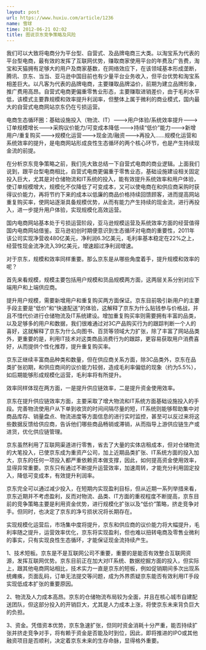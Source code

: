 ```yaml
---
layout: post
url: https://www.huxiu.com/article/1236
name: 雪球
time: 2012-06-21 02:02
title: 图说京东竞争策略及风险
---
```

我们可以大致将电商分为平台型、自营式、及品牌电商三大类。以淘宝系为代表的平台型电商，最有效的发挥了互联网优势，赚取商家使用平台的年费及广告费，淘宝和天猫拥有足够大的用户及商家基数，在网络效应下，在该领域基本形成垄断，腾讯、京东、当当、亚马逊中国目前也有少量平台业务收入，但平台优势和淘宝系相差巨大。以凡客为代表的品牌电商，主要赚取品牌溢价，前期为建立品牌形象，推广费用高昂。自营式电商更偏重零售业形态，主要赚取进销差价，由于毛利水平低，该模式主要靠规模和效率提升利润率，但整体上属于微利的商业模式，国内最大的自营式电商网站京东仍在亏损运营。

电商生态循环圈：基础设施投入（物流、IT）--->用户体验/系统效率提升--->订单规模增长--->采购议价能力/可变成本降低--->持续“低价”能力--->新增用户/重复购买--->规模化运营--->现金流/融资--->再投入……规模化运营和系统效率的提升，是电商网站形成良性生态循环的两个核心环节，也是产生持续现金流的前提。

在分析京东竞争策略之前，我们先大致总结一下自营式电商的商业逻辑。上面我们说到，跟平台型电商相比，自营式电商更偏重于零售业态，基础设施建设相关固定投入巨大，尤其是对仓储物流和IT系统的投入，能有效提升系统效率和用户体验，使订单规模增大，规模化不仅降低了可变成本，又可以使电商在和供应商采购时获得议价能力，再将节约下来的成本以低廉的商品价格持续回馈顾客，进而提高网站重复购买率，使网站逐渐具备规模优势，从而有能力产生持续的现金流，进行再投入，进一步提升用户体验，实现规模化高效运营。

国内电商网站基本处于亏损运营阶段，亚马逊规模运营及系统效率方面的经营值得国内电商网站借鉴。亚马逊初创时期便意识到生态循环对电商的重要性，2011年该公司实现净营收480亿美元，净利润6.3亿美元，毛利率基本稳定在22%之上，经营性现金流净流入39亿美元，增速超过净利润增速。

对于京东，规模和效率同样重要。那么京东是从哪些角度着手，提升规模和效率的呢？

首先来看规模，规模主要包括用户规模和货品规模两方面，这两层关系分别对应下端用户和上端供应商。

提升用户规模，需要新增用户和重复购买两方面保证。京东目前吸引新用户的主要手段主要是“低价”和“快速配送”的体验，这解释了京东为什么贴钱参与价格战，并且不惜代价进行仓储物流及IT系统建设。增加重复购买率则需要拥有丰富的品类，以及足够多的用户和数据，我们很难通过对3C产品购买行为的跟踪判断一个人的喜好，这就解释了京东为什么向图书、百货等领域大力扩张，除了丰富了网站品类外，更重要的是，利用IT技术对这类商品消费行为的跟踪，更容易获取用户消费喜好，从而提供个性化推荐，提升重复购买率。

京东正继续丰富商品种类和数量，但在供应商关系方面，除3C品类外，京东在品类扩张初期，和供应商间的议价能力较弱，造成毛利率偏低的现象（约为5.5%），如后期能够形成规模化运营，毛利率将有所提升。

效率同样体现在两方面，一是提升供应链效率，二是提升资金使用效率。

京东在提升供应链效率方面，主要采取了增大物流和IT系统方面基础设施投入的手段。完善物流使用户从下单到收货的时间间隔尽量的短，IT系统则能够帮助集中对商品库存、销量盘点、物流进度等方面信息的进行实时监控，甚至可以反过来将这些数据反馈给供应商，告诉他们哪些商品畅销或滞销，从而指导上游供应链生产或进货，优化供应链管理。

京东虽然利用了互联网渠道进行零售，省去了大量的实体店租成本，但对仓储物流的大笔投入，已使京东成为重资产公司，加上近期品类扩张、IT系统方面的投入加大，京东的任何一项投入都严重依赖资本做支撑，因此，如何提高资金使用效率，显得异常重要。京东只有通过不断提升运营效率，加速周转，才能充分利用固定投入，降低可变成本，有效提升利润率。

京东完全可以通过减少投入，在短期内实现盈利目标，但从近期一系列举措来看，京东近期并不考虑盈利，反而对物流、品类、IT方面的重视程度不断提高，京东目前的竞争策略主要是利用资金优势，进行规模化扩张以及“低价”策略，挤走竞争对手。但同时，也决定了京东的净亏损状况将长期存在。

实现规模化运营后，市场集中度将提升，京东和供应商的议价能力将大幅提升，毛利率随之提升，运营效率优化，京东将实现盈利，但也难以扭转电商及零售业微利的事实，只有实现良性生态循环，才能保证现金流持续产生。

1、技术短板。京东是不是互联网公司不重要，重要的是能否有效整合互联网资源，发挥互联网优势。京东目前正在加大对IT系统、数据挖掘方面的投入，但实际上，跟其他电商网站相比，技术实力一直是京东的短板，例如促销期间多次出现系统瘫痪，页面乱码，订单无法提交等问题，成为外界质疑京东能否有效利用IT手段实现低成本扩张的重要原因。

2、物流及人力成本高昂。京东的仓储物流布局较为全面，并且在核心城市自建配送团队，但这部分投入的开销巨大，尤其是人力成本上涨，将使京东未来背负巨大的负担。

3、资金。凭借资本优势，京东急速扩张，但同时资金消耗十分严重，能否持续扩张并挤走竞争对手，将有赖于资金是否能及时到位，因此，即将推进的IPO或其他融资项目是否顺利，决定着京东未来的生存命脉，显得格外重要。

